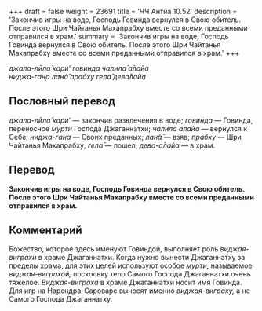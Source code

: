 +++
draft = false
weight = 23691
title = 'ЧЧ Антйа 10.52'
description = 'Закончив игры на воде, Господь Говинда вернулся в Свою обитель. После этого Шри Чайтанья Махапрабху вместе со всеми преданными отправился в храм.'
summary = 'Закончив игры на воде, Господь Говинда вернулся в Свою обитель. После этого Шри Чайтанья Махапрабху вместе со всеми преданными отправился в храм.'
+++

_джала-лӣла̄ кари’ говинда чалила̄ а̄лайа  
ниджа-ган̣а лан̃а̄ прабху гела̄ дева̄лайа_

## Пословный перевод

_джала_\-_лӣла̄_ _кари’_ — закончив развлечения в воде; _говинда_ — Говинда, переносное _мурти_ Господа Джаганнатхи; _чалила̄_ _а̄лайа_ — вернулся к Себе; _ниджа_\-_ган̣а_ — Своих преданных; _лан̃а̄_ — взяв; _прабху_ — Шри Чайтанья Махапрабху; _гела̄_ — пошел; _дева_\-_а̄лайа_ — в храм.

## Перевод

**Закончив игры на воде, Господь Говинда вернулся в Свою обитель. После этого Шри Чайтанья Махапрабху вместе со всеми преданными отправился в храм.**

## Комментарий

Божество, которое здесь именуют Говиндой, выполняет роль _виджая-виграхи_ в храме Джаганнатхи. Когда нужно вынести Джаганнатху за пределы храма, для этих целей используют особое _мурти,_ называемое _виджая-виграхой,_ поскольку тело Самого Господа Джаганнатхи очень тяжелое. _Виджая-виграха_ в храме Джаганнатхи носит имя Говинда. Для игр на Нарендра-Сароваре выносят именно _виджая-виграху,_ а не Самого Господа Джаганнатху.
